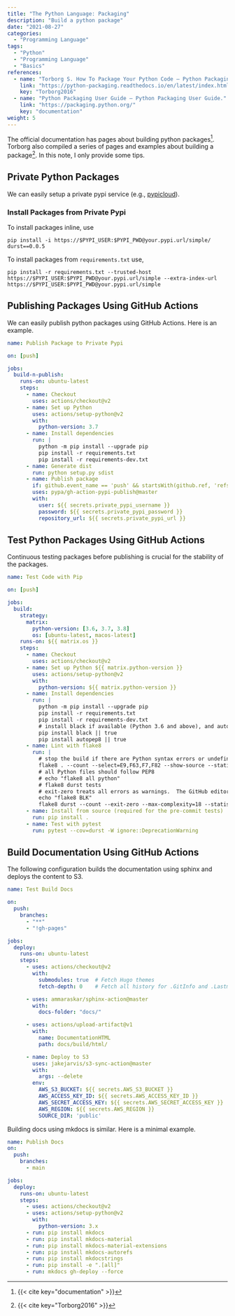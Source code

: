 ```yaml
---
title: "The Python Language: Packaging"
description: "Build a python package"
date: "2021-08-27"
categories:
  - "Programming Language"
tags:
  - "Python"
  - "Programming Language"
  - "Basics"
references:
  - name: "Torborg S. How To Package Your Python Code — Python Packaging Tutorial."
    link: "https://python-packaging.readthedocs.io/en/latest/index.html"
    key: "Torborg2016"
  - name: "Python Packaging User Guide — Python Packaging User Guide."
    link: "https://packaging.python.org/"
    key: "documentation"
weight: 5
---
```



The official documentation has pages about building python packages[^documentation]. Torborg also compiled a series of pages and examples about building a package[^Torborg2016]. In this note, I only provide some tips.


## Private Python Packages

We can easily setup a private pypi service (e.g., [pypicloud](https://pypicloud.readthedocs.io)).


### Install Packages from Private Pypi

To install packages inline, use

```
pip install -i https://$PYPI_USER:$PYPI_PWD@your.pypi.url/simple/ durst==0.0.5
```

To install packages from `requirements.txt` use,

```
pip install -r requirements.txt --trusted-host https://$PYPI_USER:$PYPI_PWD@your.pypi.url/simple --extra-index-url https://$PYPI_USER:$PYPI_PWD@your.pypi.url/simple
```

## Publishing Packages Using GitHub Actions

We can easily publish python packages using GitHub Actions. Here is an example.

```yaml
name: Publish Package to Private Pypi

on: [push]

jobs:
  build-n-publish:
    runs-on: ubuntu-latest
    steps:
      - name: Checkout
        uses: actions/checkout@v2
      - name: Set up Python
        uses: actions/setup-python@v2
        with:
          python-version: 3.7
      - name: Install dependencies
        run: |
          python -m pip install --upgrade pip
          pip install -r requirements.txt
          pip install -r requirements-dev.txt
      - name: Generate dist
        run: python setup.py sdist
      - name: Publish package
        if: github.event_name == 'push' && startsWith(github.ref, 'refs/tags')
        uses: pypa/gh-action-pypi-publish@master
        with:
          user: ${{ secrets.private_pypi_username }}
          password: ${{ secrets.private_pypi_password }}
          repository_url: ${{ secrets.private_pypi_url }}
```



## Test Python Packages Using GitHub Actions

Continuous testing packages before publishing is crucial for the stability of the packages.


```yaml
name: Test Code with Pip

on: [push]

jobs:
  build:
    strategy:
      matrix:
        python-version: [3.6, 3.7, 3.8]
        os: [ubuntu-latest, macos-latest]
    runs-on: ${{ matrix.os }}
    steps:
      - name: Checkout
        uses: actions/checkout@v2
      - name: Set up Python ${{ matrix.python-version }}
        uses: actions/setup-python@v2
        with:
          python-version: ${{ matrix.python-version }}
      - name: Install dependencies
        run: |
          python -m pip install --upgrade pip
          pip install -r requirements.txt
          pip install -r requirements-dev.txt
          # install black if available (Python 3.6 and above), and autopep8 for testing the pipe mode
          pip install black || true
          pip install autopep8 || true
      - name: Lint with flake8
        run: |
          # stop the build if there are Python syntax errors or undefined names
          flake8 . --count --select=E9,F63,F7,F82 --show-source --statistics
          # all Python files should follow PEP8
          # echo "flake8 all python"
          # flake8 durst tests
          # exit-zero treats all errors as warnings.  The GitHub editor is 127 chars wide
          echo "flake8 BLK"
          flake8 durst --count --exit-zero --max-complexity=18 --statistics --select BLK
      - name: Install from source (required for the pre-commit tests)
        run: pip install .
      - name: Test with pytest
        run: pytest --cov=durst -W ignore::DeprecationWarning
```



## Build Documentation Using GitHub Actions

The following configuration builds the documentation using sphinx and deploys the content to S3.

```yaml
name: Test Build Docs

on:
  push:
    branches:
      - "**"
      - "!gh-pages"

jobs:
  deploy:
    runs-on: ubuntu-latest
    steps:
      - uses: actions/checkout@v2
        with:
          submodules: true  # Fetch Hugo themes
          fetch-depth: 0    # Fetch all history for .GitInfo and .Lastmod

      - uses: ammaraskar/sphinx-action@master
        with:
          docs-folder: "docs/"

      - uses: actions/upload-artifact@v1
        with:
          name: DocumentationHTML
          path: docs/build/html/

      - name: Deploy to S3
        uses: jakejarvis/s3-sync-action@master
        with:
          args: --delete
        env:
          AWS_S3_BUCKET: ${{ secrets.AWS_S3_BUCKET }}
          AWS_ACCESS_KEY_ID: ${{ secrets.AWS_ACCESS_KEY_ID }}
          AWS_SECRET_ACCESS_KEY: ${{ secrets.AWS_SECRET_ACCESS_KEY }}
          AWS_REGION: ${{ secrets.AWS_REGION }}
          SOURCE_DIR: 'public'
```

Building docs using mkdocs is similar. Here is a minimal example.

```yaml
name: Publish Docs
on:
  push:
    branches:
      - main

jobs:
  deploy:
    runs-on: ubuntu-latest
    steps:
      - uses: actions/checkout@v2
      - uses: actions/setup-python@v2
        with:
          python-version: 3.x
      - run: pip install mkdocs
      - run: pip install mkdocs-material
      - run: pip install mkdocs-material-extensions
      - run: pip install mkdocs-autorefs
      - run: pip install mkdocstrings
      - run: pip install -e ".[all]"
      - run: mkdocs gh-deploy --force
```




[^documentation]: {{< cite key="documentation" >}}
[^Torborg2016]: {{< cite key="Torborg2016" >}}
